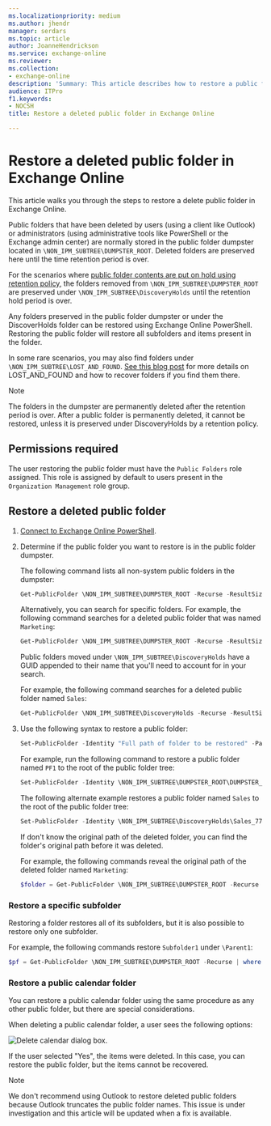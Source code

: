 ```yaml
---
ms.localizationpriority: medium
ms.author: jhendr
manager: serdars
ms.topic: article
author: JoanneHendrickson
ms.service: exchange-online
ms.reviewer:
ms.collection:
- exchange-online
description: 'Summary: This article describes how to restore a public folder that was previously deleted in Exchange Online'
audience: ITPro
f1.keywords:
- NOCSH
title: Restore a deleted public folder in Exchange Online

---
```


# Restore a deleted public folder in Exchange Online

This article walks you through the steps to restore a delete public folder in Exchange Online.

Public folders that have been deleted by users (using a client like Outlook) or administrators (using administrative tools like PowerShell or the Exchange admin center) are normally stored in the public folder dumpster located in `\NON_IPM_SUBTREE\DUMPSTER_ROOT`. Deleted folders are preserved here until the time retention period is over.

For the scenarios where [public folder contents are put on hold using retention policy](/microsoft-365/compliance/create-retention-policies), the folders removed from `\NON_IPM_SUBTREE\DUMPSTER_ROOT` are preserved under `\NON_IPM_SUBTREE\DiscoveryHolds` until the retention hold period is over.

Any folders preserved in the public folder dumpster or under the DiscoverHolds folder can be restored using Exchange Online PowerShell. Restoring the public folder will restore all subfolders and items present in the folder.

In some rare scenarios, you may also find folders under `\NON_IPM_SUBTREE\LOST_AND_FOUND`. [See this blog post](https://techcommunity.microsoft.com/t5/exchange-team-blog/introducing-public-folder-8220-lost-and-found-8221-functionality/ba-p/604043) for more details on LOST_AND_FOUND and how to recover folders if you find them there.

> [!NOTE]
> The folders in the dumpster are permanently deleted after the retention period is over. After a public folder is permanently deleted, it cannot be restored, unless it is preserved under DiscoveryHolds by a retention policy.

## Permissions required

The user restoring the public folder must have the `Public Folders` role assigned. This role is assigned by default to users present in the `Organization Management` role group.

## Restore a deleted public folder

1. [Connect to Exchange Online PowerShell](/powershell/exchange/connect-to-exchange-online-powershell).

1. Determine if the public folder you want to restore is in the public folder dumpster.

    The following command lists all non-system public folders in the dumpster:

    ```PowerShell
    Get-PublicFolder \NON_IPM_SUBTREE\DUMPSTER_ROOT -Recurse -ResultSize Unlimited | where {$_.FolderClass -ne "$null"}
    ```

    Alternatively, you can search for specific folders. For example, the following command searches for a deleted public folder that was named `Marketing`:

    ```PowerShell
    Get-PublicFolder \NON_IPM_SUBTREE\DUMPSTER_ROOT -Recurse -ResultSize Unlimited | where {$_.Name -like "Marketing"}
    ```

    Public folders moved under `\NON_IPM_SUBTREE\DiscoveryHolds` have a GUID appended to their name that you'll need to account for in your search.

    For example, the following command searches for a deleted public folder named `Sales`:

    ```PowerShell
    Get-PublicFolder \NON_IPM_SUBTREE\DiscoveryHolds -Recurse -ResultSize Unlimited | where {$_.Name -like "*Sales*"}
    ```

1. Use the following syntax to restore a public folder:

    ```PowerShell
    Set-PublicFolder -Identity "Full path of folder to be restored" -Path "Parent folder path where folder needs to be restored"
    ```

    For example, run the following command to restore a public folder named `PF1` to the root of the public folder tree:

    ```PowerShell
    Set-PublicFolder -Identity \NON_IPM_SUBTREE\DUMPSTER_ROOT\DUMPSTER_EXTEND\RESERVED_1\RESERVED_1\9f32c468-4bc2-42aa-b979-16a057394b2f\PF1 -Path \
    ```

    The following alternate example restores a public folder named `Sales` to the root of the public folder tree:

    ```PowerShell
    Set-PublicFolder -Identity \NON_IPM_SUBTREE\DiscoveryHolds\Sales_774d775c-da53-4ee7-869c-353c8a6e3265 -Path \
    ```

    If don't know the original path of the deleted folder, you can find the folder's original path before it was deleted.

    For example, the following commands reveal the original path of the deleted folder named `Marketing`:
    
    ```powershell    
    $folder = Get-PublicFolder \NON_IPM_SUBTREE\DUMPSTER_ROOT -Recurse -ResultSize Unlimited | where {$_.Name -like "Marketing"}; Get-PublicFolder (Get-PublicFolder $folder.ParentPath).DumpsterEntryId
    ```

### Restore a specific subfolder

Restoring a folder restores all of its subfolders, but it is also possible to restore only one subfolder.

For example, the following commands restore `Subfolder1` under `\Parent1`:

```PowerShell
$pf = Get-PublicFolder \NON_IPM_SUBTREE\DUMPSTER_ROOT -Recurse | where {$_.Name -eq "Subfolder1"}; Set-PublicFolder $pf.identity -Path \Parent1
```

### Restore a public calendar folder

You can restore a public calendar folder using the same procedure as any other public folder, but there are special considerations.

When deleting a public calendar folder, a user sees the following options:

![Delete calendar dialog box.](../../media/delete-public-calendar-folder.png)

If the user selected "Yes", the items were deleted. In this case, you can restore the public folder, but the items cannot be recovered.

> [!NOTE]
> We don't recommend using Outlook to restore deleted public folders because Outlook truncates the public folder names. This issue is under investigation and this article will be updated when a fix is available.
